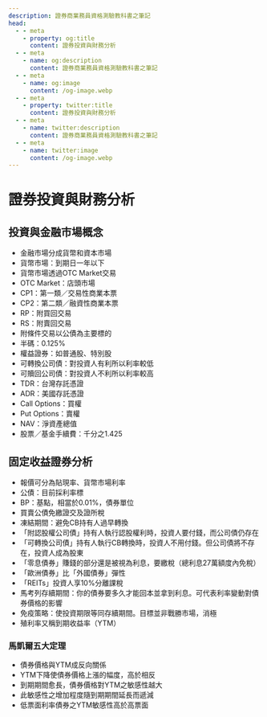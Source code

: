 ```yaml
---
description: 證券商業務員資格測驗教科書之筆記
head:
  - - meta
    - property: og:title
      content: 證券投資與財務分析
  - - meta
    - name: og:description
      content: 證券商業務員資格測驗教科書之筆記
  - - meta
    - name: og:image
      content: /og-image.webp
  - - meta
    - property: twitter:title
      content: 證券投資與財務分析
  - - meta
    - name: twitter:description
      content: 證券商業務員資格測驗教科書之筆記
  - - meta
    - name: twitter:image
      content: /og-image.webp
---
```


# 證券投資與財務分析

<p><Badge type="info" text="🌱 Seedlings" /></P>

## 投資與金融市場概念
- 金融市場分成貨幣和資本市場
- 貨幣市場：到期日一年以下
- 貨幣市場透過OTC Market交易
- OTC Market：店頭市場
- CP1：第一類／交易性商業本票
- CP2：第二類／融資性商業本票
- RP：附買回交易
- RS：附賣回交易
- 附條件交易以公債為主要標的
- 半碼：0.125%
- 權益證券：如普通股、特別股
- 可轉換公司債：對投資人有利所以利率較低
- 可贖回公司債：對投資人不利所以利率較高
- TDR：台灣存託憑證
- ADR：美國存託憑證
- Call Options：買權
- Put Options：賣權
- NAV：淨資產總值
- 股票／基金手續費：千分之1.425

## 固定收益證券分析
- 報價可分為貼現率、貨幣市場利率
- 公債：目前採利率標
- BP：基點，相當於0.01%，債券單位
- 買賣公債免繳證交及證所稅
- 凍結期間：避免CB持有人過早轉換
- 「附認股權公司債」持有人執行認股權利時，投資人要付錢，而公司債仍存在
- 「可轉換公司債」持有人執行CB轉換時，投資人不用付錢。但公司債將不存在，投資人成為股東
- 「零息債券」賺錢的部分還是被視為利息，要繳稅（總利息27萬額度內免稅）
- 「歐洲債券」比「外國債券」彈性
- 「REITs」投資人享10%分離課稅
- 馬考列存續期間：你的債券要多久才能回本並拿到利息。可代表利率變動對債券價格的影響
- 免疫策略：使投資期限等同存續期間。目標並非戰勝市場，消極
- 殖利率又稱到期收益率（YTM）
### 馬凱爾五大定理
- 債券價格與YTM成反向關係
- YTM下降使債券價格上漲的幅度，高於相反
- 到期期間愈長，債券價格對YTM之敏感性越大
- 此敏感性之增加程度隨到期期間延長而遞減
- 低票面利率債券之YTM敏感性高於高票面